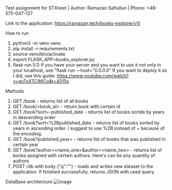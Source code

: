 Test assignment for STXnext |
Author: Ramazan Safiullun |
Phone: +48-575-047-127 

Link to the application: https://ramazan.tech/books-explorer/v1/

How to run
1) python3 -m venv venv.
2) pip install -r requirements.txt
3) source venv/bin/activate
4) export FLASK_APP=books_explorer.py
5) flask run
5.1) If you have your server and you want to use it not only in your localhost, use "flask run --host="0.0.0.0"
If you want to deploy it as I did, use this guide: https://www.youtube.com/watch?v=goToXTC96Co&t=4015s

Methods
1) GET /book - returns list of all books
2) GET /book/<book_id> - return book with certain id
3) GET /book?sort=-published_date - returns list of books sortde by years in descending order
4) GET /book?sort=%2Bpublished_date - returns list of books sorted by years in ascending order. I suggest to use %2B instead of + because of the encoding.
5) GET /book?published_year=<year> - returns list of books that was published in certain year
6) GET /book?author=<name_one>&author=<name_two> - returns list of books assigned with certain authors. Here's can be any quantity of authors
7) POST /db with body {"q":"<query>"} - loads and writes new dataset to the application. If finished successfully, returns JSON with used query.

DataBase architecture
![image](https://user-images.githubusercontent.com/27897422/123191833-1d855580-d4a2-11eb-84bb-449ef5d7dbe9.png)

